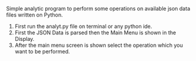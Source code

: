 
Simple analytic program to perform some operations on available json data files written on Python.
1. First run the analyt.py file on terminal or any python ide.  
2. First the JSON Data is parsed then the Main Menu is shown in the Display.
4. After the main menu screen is shown select the operation which you want to be performed.
